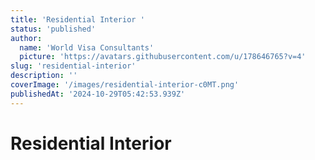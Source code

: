 ```yaml
---
title: 'Residential Interior '
status: 'published'
author:
  name: 'World Visa Consultants'
  picture: 'https://avatars.githubusercontent.com/u/178646765?v=4'
slug: 'residential-interior'
description: ''
coverImage: '/images/residential-interior-c0MT.png'
publishedAt: '2024-10-29T05:42:53.939Z'
---
```


# Residential Interior 